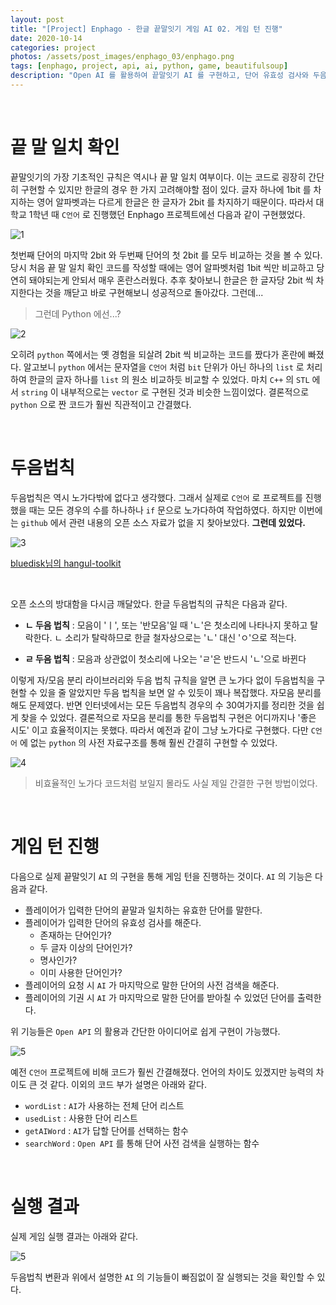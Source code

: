 ```yaml
---
layout: post
title: "[Project] Enphago - 한글 끝말잇기 게임 AI 02. 게임 턴 진행"
date: 2020-10-14
categories: project
photos: /assets/post_images/enphago_03/enphago.png
tags: [enphago, project, api, ai, python, game, beautifulsoup]
description: "Open AI 를 활용하여 끝말잇기 AI 를 구현하고, 단어 유효성 검사와 두음법칙 변환을 통한 실제 게임 턴 진행을 해보자"
---
```


<br>

끝 말 일치 확인
===

끝말잇기의 가장 기초적인 규칙은 역시나 끝 말 일치 여부이다. 이는 코드로 굉장히 간단히 구현할 수 있지만 한글의 경우 한 가지 고려해야할 점이 있다. 글자 하나에 1bit 를 차지하는 영어 알파벳과는 다르게 한글은 한 글자가 2bit 를 차지하기 때문이다. 따라서 대학교 1학년 때 `C언어` 로 진행했던 Enphago 프로젝트에선 다음과 같이 구현했었다.

![1](/assets/post_images/enphago_03/0.png)

첫번째 단어의 마지막 2bit 와 두번째 단어의 첫 2bit 를 모두 비교하는 것을 볼 수 있다.
당시 처음 끝 말 일치 확인 코드를 작성할 때에는 영어 알파벳처럼 1bit 씩만 비교하고 당연히 돼야되는게 안되서 매우 혼란스러웠다. 추후 찾아보니 한글은 한 글자당 2bit 씩 차지한다는 것을 깨닫고 바로 구현해보니 성공적으로 돌아갔다. 그런데...

> 그런데 Python 에선...?

![2](/assets/post_images/enphago_03/3.png)

오히려 `python` 쪽에서는 옛 경험을 되살려 2bit 씩 비교하는 코드를 짰다가 혼란에 빠졌다. 알고보니 `python` 에서는 문자열을 `C언어` 처럼 `bit` 단위가 아닌 하나의 `list` 로 처리하여 한글의 글자 하나를 `list` 의 원소 비교하듯 비교할 수 있었다. 마치 `C++` 의 `STL` 에서 `string` 이 내부적으로는 `vector` 로 구현된 것과 비슷한 느낌이었다.
결론적으로 `python` 으로 짠 코드가 훨씬 직관적이고 간결했다.

<br>

두음법칙
===

두음법칙은 역시 노가다밖에 없다고 생각했다. 그래서 실제로 `C언어` 로 프로젝트를 진행했을 때는 모든 경우의 수를 하나하나 `if` 문으로 노가다하여 작업하였다. 하지만 이번에는 `github` 에서 관련 내용의 오픈 소스 자료가 없을 지 찾아보았다. **그런데 있었다.**

![3](/assets/post_images/enphago_03/5.png)

[bluedisk님의 hangul-toolkit](https://github.com/bluedisk/hangul-toolkit)

<br>

오픈 소스의 방대함을 다시금 깨달았다. 한글 두음법칙의 규칙은 다음과 같다.

- **ㄴ 두음 법칙** : 모음이 'ㅣ', 또는 '반모음'일 때 'ㄴ'은 첫소리에 나타나지 못하고 탈락한다. ㄴ 소리가 탈락하므로 한글 철자상으로는 'ㄴ' 대신 'ㅇ'으로 적는다.
  
- **ㄹ 두음 법칙** : 모음과 상관없이 첫소리에 나오는 'ㄹ'은 반드시 'ㄴ'으로 바뀐다

이렇게 자/모음 분리 라이브러리와 두음 법칙 규칙을 알면 큰 노가다 없이 두음법칙을 구현할 수 있을 줄 알았지만 두음 법칙을 보면 알 수 있듯이 꽤나 복잡했다. 자모음 분리를 해도 문제였다. 반면 인터넷에서는 모든 두음법칙 경우의 수 30여가지를 정리한 것을 쉽게 찾을 수 있었다. 결론적으로 자모음 분리를 통한 두음법칙 구현은 어디까지나 '좋은 시도' 이고 효율적이지는 못했다. 따라서 예전과 같이 그냥 노가다로 구현했다. 다만 `C언어` 에 없는 `python` 의 사전 자료구조를 통해 훨씬 간결히 구현할 수 있었다.

![4](/assets/post_images/enphago_03/4.png)
> 비효율적인 노가다 코드처럼 보일지 몰라도 사실 제일 간결한 구현 방법이었다.

<br>

게임 턴 진행
===

다음으로 실제 끝말잇기 `AI` 의 구현을 통해 게임 턴을 진행하는 것이다. `AI` 의 기능은 다음과 같다.

- 플레이어가 입력한 단어의 끝말과 일치하는 유효한 단어를 말한다.
- 플레이어가 입력한 단어의 유효성 검사를 해준다.
    - 존재하는 단어인가?
    - 두 글자 이상의 단어인가?
    - 명사인가?
    - 이미 사용한 단어인가?
- 플레이어의 요청 시 `AI` 가 마지막으로 말한 단어의 사전 검색을 해준다.
- 플레이어의 기권 시 `AI` 가 마지막으로 말한 단어를 받아칠 수 있었던 단어를 출력한다.

위 기능들은 `Open API` 의 활용과 간단한 아이디어로 쉽게 구현이 가능했다.

![5](/assets/post_images/enphago_03/2.png)

예전 `C언어` 프로젝트에 비해 코드가 훨씬 간결해졌다. 언어의 차이도 있겠지만 능력의 차이도 큰 것 같다. 이외의 코드 부가 설명은 아래와 같다.

- `wordList` : `AI`가 사용하는 전체 단어 리스트
- `usedList` : 사용한 단어 리스트
- `getAIWord` : `AI`가 답할 단어를 선택하는 함수
- `searchWord` : `Open API` 를 통해 단어 사전 검색을 실행하는 함수

<br>

실행 결과
===

실제 게임 실행 결과는 아래와 같다.

![5](/assets/post_images/enphago_03/1.png)

두음법칙 변환과 위에서 설명한 `AI` 의 기능들이 빠짐없이 잘 실행되는 것을 확인할 수 있다.